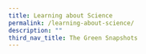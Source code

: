 ```yaml
---
title: Learning about Science
permalink: /learning-about-science/
description: ""
third_nav_title: The Green Snapshots
---
```

